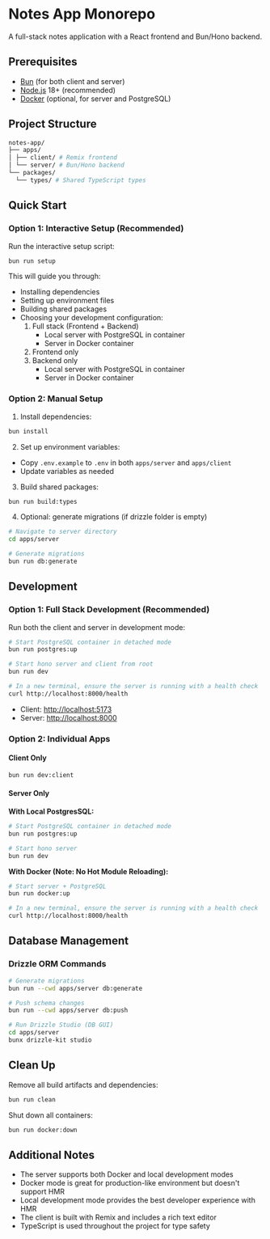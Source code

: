 # Notes App Monorepo

A full-stack notes application with a React frontend and Bun/Hono backend.

## Prerequisites

- [Bun](https://bun.sh) (for both client and server)
- [Node.js](https://nodejs.org/) 18+ (recommended)
- [Docker](https://www.docker.com/) (optional, for server and PostgreSQL)

## Project Structure

```bash
notes-app/
├── apps/
│ ├── client/ # Remix frontend
│ └── server/ # Bun/Hono backend
└── packages/
  └── types/ # Shared TypeScript types
```

## Quick Start

### Option 1: Interactive Setup (Recommended)

Run the interactive setup script:

```bash
bun run setup
```

This will guide you through:

- Installing dependencies
- Setting up environment files
- Building shared packages
- Choosing your development configuration:
  1. Full stack (Frontend + Backend)
     - Local server with PostgreSQL in container
     - Server in Docker container
  2. Frontend only
  3. Backend only
     - Local server with PostgreSQL in container
     - Server in Docker container

### Option 2: Manual Setup

1. Install dependencies:

```bash
bun install
```

2. Set up environment variables:

- Copy `.env.example` to `.env` in both `apps/server` and `apps/client`
- Update variables as needed

3. Build shared packages:

```bash
bun run build:types
```

4. Optional: generate migrations (if drizzle folder is empty)

```bash
# Navigate to server directory
cd apps/server

# Generate migrations
bun run db:generate
```

## Development

### Option 1: Full Stack Development (Recommended)

Run both the client and server in development mode:

```bash
# Start PostgreSQL container in detached mode
bun run postgres:up

# Start hono server and client from root
bun run dev

# In a new terminal, ensure the server is running with a health check
curl http://localhost:8000/health
```

- Client: [http://localhost:5173](http://localhost:5173)
- Server: [http://localhost:8000](http://localhost:8000)

### Option 2: Individual Apps

#### Client Only

```bash
bun run dev:client
```

#### Server Only

**With Local PostgresSQL:**

```bash
# Start PostgreSQL container in detached mode
bun run postgres:up

# Start hono server
bun run dev
```

**With Docker (Note: No Hot Module Reloading):**

```bash
# Start server + PostgreSQL
bun run docker:up

# In a new terminal, ensure the server is running with a health check
curl http://localhost:8000/health
```

## Database Management

### Drizzle ORM Commands

```bash
# Generate migrations
bun run --cwd apps/server db:generate

# Push schema changes
bun run --cwd apps/server db:push

# Run Drizzle Studio (DB GUI)
cd apps/server
bunx drizzle-kit studio
```

## Clean Up

Remove all build artifacts and dependencies:

```bash
bun run clean
```

Shut down all containers:

```bash
bun run docker:down
```

## Additional Notes

- The server supports both Docker and local development modes
- Docker mode is great for production-like environment but doesn't support HMR
- Local development mode provides the best developer experience with HMR
- The client is built with Remix and includes a rich text editor
- TypeScript is used throughout the project for type safety
